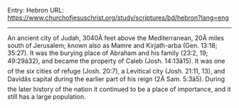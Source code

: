 Entry: Hebron
URL: https://www.churchofjesuschrist.org/study/scriptures/bd/hebron?lang=eng

---

An ancient city of Judah, 3040Â feet above the Mediterranean, 20Â miles south of Jerusalem; known also as Mamre and Kirjath-arba (Gen. 13:18; 35:27). It was the burying place of Abraham and his family (23:2, 19; 49:29â32), and became the property of Caleb (Josh. 14:13â15). It was one of the six cities of refuge (Josh. 20:7), a Levitical city (Josh. 21:11, 13), and Davidâs capital during the earlier part of his reign (2Â Sam. 5:3â5). During the later history of the nation it continued to be a place of importance, and it still has a large population.
